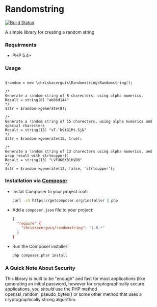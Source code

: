 Randomstring
==========

[![Build Status](https://api.travis-ci.org/chriskacerguis/randomstring.png)](https://travis-ci.org/chriskacerguis/randomstring)

A simple library for creating a random string

### Requirments

* PHP 5.4+

### Usage

````

$random = new \chriskacerguis\Randomstring\Randomstring();

/*
Generate a random string of 8 charecters, using alpha numerics.
Result = string(8) "ab86d144"
*/
$str = $random->generate(8);

/*
Generate a random string of 15 charecters, using alpha numerics and special charecters
Result = string(15) "vT-`h9tG1Mt.Sj&"
*/
$str = $random->generate(15, true);

/*
Generate a random string of 13 charecters using alpha numerics, and wrap result with strtoupper()
Result = string(13) "LVFUK0X01HVD0"
*/
$str = $random->generate(13, false, 'strtoupper');

````

### Installation via [Composer](http://getcomposer.org/)

 * Install Composer to your project root:
    ```bash
    curl -sS https://getcomposer.org/installer | php
    ```

 * Add a `composer.json` file to your project:
    ```json
    {
      "require" {
        "chriskacerguis/randomstring": "1.0.*"
      }
    }
    ```

 * Run the Composer installer:
    ```bash
    php composer.phar install
    ```

### A Quick Note About Security

This library is built to be "enough" and fast for most applications (like generating an initial password, however
for cryptographically secure applications, you *should* use the PHP method openssl_random_pseudo_bytes() or some
other method that uses a cryptographically strong algorithm.
